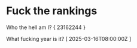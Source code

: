 # Fuck the rankings

Who the hell am I?
{ 23162244 }

What fucking year is it?
[ 2025-03-16T08:00:00Z ]
